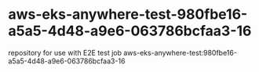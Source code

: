 # aws-eks-anywhere-test-980fbe16-a5a5-4d48-a9e6-063786bcfaa3-16
repository for use with E2E test job aws-eks-anywhere-test:980fbe16-a5a5-4d48-a9e6-063786bcfaa3-16
